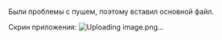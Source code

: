 Были проблемы с пушем, поэтому вставил основной файл.

Скрин приложения: 
![Uploading image.png…]()
